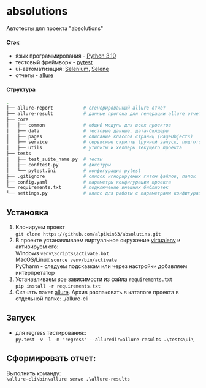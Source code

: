 # absolutions

Автотесты для проекта "absolutions"

#### Стэк
- язык программирования - [Python 3.10](https://www.python.org/downloads/)
- тестовый фреймворк - [pytest](https://docs.pytest.org/en/latest/)
- ui-автоматизация: [Selenium](https://selenium-python.readthedocs.io/index.html), [Selene](https://github.com/yashaka/selene)
- отчеты - [allure](https://docs.qameta.io/allure/)

#### Структура
```bash
.
├── allure-report           # сгенерированный allure отчет
├── allure-result           # данные прогона для генерации allure отчета
├── core
│   ├── common              # общий модуль для всех проектов
│   ├── data                # тестовые данные, дата-билдеры  
│   ├── pages               # описание классов страниц (PageObjects)
│   ├── service             # сервисные скрипты (ручной запуск, подготовка среды)
│   ├── utils               # утилиты и хелперы текущего проекта
├── tests
│   ├── test_suite_name.py  # тесты 
│   ├── conftest.py         # фикстуры
│   └── pytest.ini          # конфигурация pytest
├── .gitignore              # список игнорируемых гитом файлов, папок    
├── config.yaml             # параметры конфигурации проекта
└── requirements.txt        # подключение внешних библиотек
└── settings.py             # класс для работы с параметрами конфигурации проекта
```

## Установка
1. Клонируем проект
   <br>`git clone https://github.com/alpikin63/absolutins.git`
2. В проекте устанавливаем виртуальное окружение [virtualenv](https://virtualenv.pypa.io/en/latest/) и активируем его:
<br> Windows `venv\Scripts\activate.bat`
<br> MacOS/Linux `source venv/bin/activate`
<br> PyCharm - следуем подсказкам или через настройки добавляем интерпретатор
3. Устанавливаем все зависимости из файла `requirements.txt`
<br> `pip install -r requirements.txt`
4. Скачать пакет [allure](https://repo.maven.apache.org/maven2/io/qameta/allure/allure-commandline/2.9.0/allure-commandline-2.9.0.zip). Архив распаковать в каталоге проекта в отдельной папке: ./allure-cli

## Запуск
- для regress тестирования::
<br>`py.test -v -l -m "regress" --alluredir=allure-results .\tests\ui\`

## Сформировать отчет:
Выполнить команду:
<br>`\allure-cli\bin\allure serve .\allure-results`
